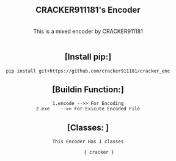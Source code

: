 <div align="center">
<h2> CRACKER911181's Encoder</h2>
<br>
This is a mixed encoder by CRACKER911181<br><br>

## [Install pip:]

	pip install git+https://github.com/cracker911181/cracker_enc


## [Buildin Function:]
	
	1.encode -->> For Encoding
	2.exe    -->> For Exicute Encoded File

	
## [Classes: ]

	This Encoder Has 1 classes
	     
 	        { cracker }
